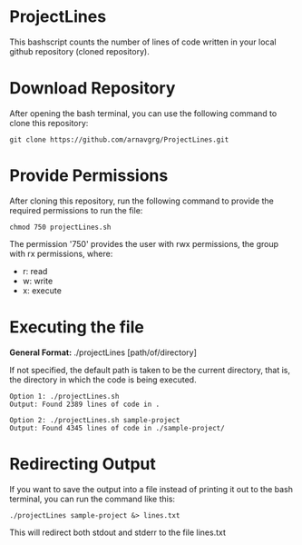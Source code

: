 # ProjectLines
This bashscript counts the number of lines of code written in your 
local github repository (cloned repository). 

# Download Repository

After opening the bash terminal, you can use the following command
to clone this repository:

``` git clone https://github.com/arnavgrg/ProjectLines.git ```

# Provide Permissions 
After cloning this repository, run the following command to provide 
the required permissions to run the file: 

```chmod 750 projectLines.sh```

The permission '750' provides the user with rwx permissions,
the group with rx permissions, where:

- r: read
- w: write
- x: execute

# Executing the file

**General Format:** ./projectLines [path/of/directory]

If not specified, the default path is taken to be the current directory, 
that is, the directory in which the code is being executed. 

```
Option 1: ./projectLines.sh
Output: Found 2389 lines of code in .
```

```
Option 2: ./projectLines.sh sample-project
Output: Found 4345 lines of code in ./sample-project/
```
# Redirecting Output

If you want to save the output into a file instead of printing 
it out to the bash terminal, you can run the command like this:

```./projectLines sample-project &> lines.txt```

This will redirect both stdout and stderr to the file lines.txt
